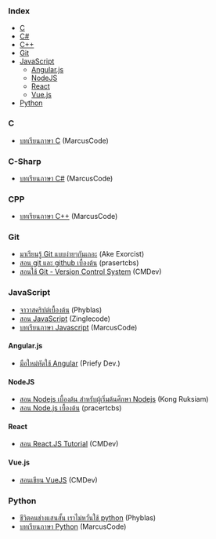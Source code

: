 ### Index


* [C](#C)
* [C#](#C-Sharp)
* [C++](#CPP)
* [Git](#git)
* [JavaScript](#javascript)
  * [Angular.js](#angularjs)
  * [NodeJS](#nodejs)
  * [React](#react)
  * [Vue.js](#vuejs)
* [Python](#python)


### C

* [บทเรียนภาษา C](http://marcuscode.com/lang/c) (MarcusCode)



### C-Sharp

* [บทเรียนภาษา C#](http://marcuscode.com/lang/csharp) (MarcusCode)



### CPP

* [บทเรียนภาษา C++](http://marcuscode.com/lang/cpp) (MarcusCode)



### Git

* [มาเรียนรู้ Git แบบง่ายๆกันเถอะ](https://blog.nextzy.me/มาเรียนรู้-git-แบบง่ายๆกันเถอะ-427398e62f82)  (Ake Exorcist)
* [สอน git และ github เบื้องต้น](https://www.youtube.com/playlist?list=PLoTScYm9O0GGsV1ZAyP4m_iyAbflQrKrX)  (prasertcbs)
* [สอนใช้ Git - Version Control System](https://www.youtube.com/playlist?list=PLjPfp4Ph3gBrgVPZySWHZwxXSxdgOKhQ-)  (CMDev)



### JavaScript

* [จาวาสคริปต์เบื้องต้น](https://phyblas.hinaboshi.com/saraban/javascript) (Phyblas)
* [สอน JavaScript](https://www.youtube.com/playlist?list=PL_xSQKvnccplgKmdtqizMGRh11witheTM)  (Zinglecode)
* [บทเรียนภาษา Javascript](http://marcuscode.com/lang/javascript) (MarcusCode)


#### Angular.js

* [มือใหม่หัดใช้ Angular](https://priefydev.wordpress.com/tag/angular/) (Priefy Dev.)


#### NodeJS
* [สอน Nodejs เบื้องต้น สำหรับผู้เริ่มต้นศึกษา Nodejs](https://www.youtube.com/playlist?list=PLEE74DyIkwEkWkVWy3TbjrTICVF_eUdyc)  (Kong Ruksiam)
* [สอน Node.js เบื้องต้น](https://www.youtube.com/playlist?list=PLoTScYm9O0GERtEdsPHK5Q-cdor5ADnyM)  (pracertcbs)


#### React
* [สอน React.JS Tutorial](https://www.youtube.com/playlist?list=PLjPfp4Ph3gBo5SmWJXwv4oKDfeTXA7xgw)  (CMDev)


#### Vue.js
* [สอนเขียน VueJS](https://www.youtube.com/playlist?list=PLjPfp4Ph3gBry3sJDNrbqor5ikjwGDJ_7)  (CMDev)



### Python

* [ชีวิตคนช่างแสนสั้น เราไม่หวั่นใช้ python](https://phyblas.hinaboshi.com/saraban/python) (Phyblas)
* [บทเรียนภาษา Python](http://marcuscode.com/lang/python) (MarcusCode)
